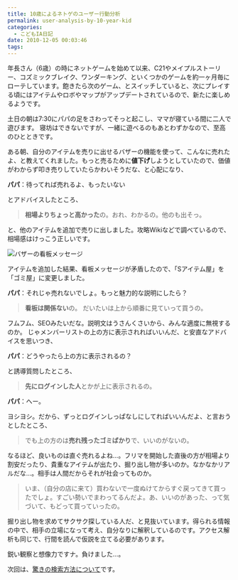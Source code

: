 ```yaml
---
title: 10歳によるネトゲのユーザー行動分析
permalink: user-analysis-by-10-year-kid
categories:
  - こどもIA日記
date: 2010-12-05 00:03:46
tags:
---
```


年長さん（6歳）の時にネットゲームを始めて以来、C21やメイプルストーリー、コズミックブレイク、ワンダーキング、といくつかのゲームを約一ヶ月毎にローテしています。飽きたら次のゲーム、とスイッチしていると、次にプレイする頃にはアイテムやロボやマップがアップデートされているので、新たに楽しめるようです。
<!-- more -->

土日の朝は7:30にパパの足をさわってそっと起こし、ママが寝ている間に二人で遊びます。
寝坊はできないですが、一緒に遊べるのもあとわずかなので、至高のひとときです。

ある朝、自分のアイテムを売りに出せるバザーの機能を使って、こんなに売れたよ、と教えてくれました。もっと売るために**値下げ**しようとしていたので、価値がわからず叩き売りしていたらかわいそうだな、と心配になり、

**パパ**：待ってれば売れるよ、もったいない

とアドバイスしたところ、

> **相場よりちょっと高かった**の。おれ、わかるの。他のも出そっ。

と、他のアイテムを追加で売りに出しました。攻略Wikiなどで調べているので、相場感はけっこう正しいです。

![バザーの看板メッセージ](/images/ia-kid/20101120-cosmicbreak-bazar.png)

アイテムを追加した結果、看板メッセージが矛盾したので、「Sアイテム屋」を「ゴミ屋」に変更しました。

**パパ**：それじゃ売れないでしょ。もっと魅力的な説明にしたら？

> **看板は関係ない**の。
> だいたいは上から順番に見ていって買うの。

フムフム、SEOみたいだな。説明文はうさんくさいから、みんな適度に無視するのか。
じゃメンバーリストの上の方に表示されればいいんだ、と安直なアドバイスを思いつき、

**パパ**：どうやったら上の方に表示されるの？

と誘導質問したところ、

> **先にログインした人**とかが上に表示されるの。

**パパ**：へー。

ヨシヨシ。だから、ずっとログインしっぱなしにしてればいいんだよ、と言おうとしたところ、

> でも上の方のは**売れ残ったゴミばかり**で、いいのがないの。

なるほど、良いものは直ぐ売れるよね...。フリマを開始した直後の方が相場より割安だったり、貴重なアイテムが出たり、掘り出し物が多いのか。なかなかリアルだな...。相手は人間だからそれが社会ってものか。

> いま、（自分の店に来て）買わないで一度ぬけてからすぐ戻ってきて買ったでしょ。すごい勢いでまわってるんだよ。あ、いいのがあった、って気づいて、もどって買っていったの。

掘り出し物を求めてサクサク探している人だ、と見抜いています。得られる情報の中で、相手の立場になって考え、自分なりに解釈しているのです。アクセス解析も同じで、行間を読んで仮説を立てる必要があります。

鋭い観察と想像力ですナ。負けました...。

次回は、[驚きの検索方法について](../how-10-year-kid-search/)です。